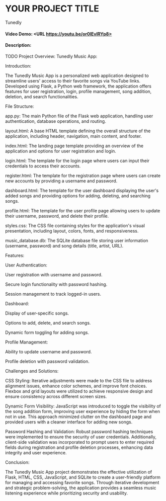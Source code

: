 # YOUR PROJECT TITLE
Tunedly
#### Video Demo:  <URL https://youtu.be/or0lEvIRYp8>
#### Description:
TODO
Project Overview: Tunedly Music App:

Introduction:

The Tunedly Music App is a personalized web application designed to streamline users' access to their favorite songs via YouTube links. Developed using Flask, a Python web framework, the application offers features for user registration, login, profile management, song addition, deletion, and search functionalities.


File Structure:

app.py: The main Python file of the Flask web application, handling user authentication, database operations, and routing.

layout.html: A base HTML template defining the overall structure of the application, including header, navigation, main content, and footer.

index.html: The landing page template providing an overview of the application and options for user registration and login.

login.html: The template for the login page where users can input their credentials to access their accounts.

register.html: The template for the registration page where users can create new accounts by providing a username and password.

dashboard.html: The template for the user dashboard displaying the user's added songs and providing options for adding, deleting, and searching songs.

profile.html: The template for the user profile page allowing users to update their username, password, and delete their profile.

styles.css: The CSS file containing styles for the application's visual presentation, including layout, colors, fonts, and responsiveness.

music_database.db: The SQLite database file storing user information (username, password) and song details (title, artist, URL).


Features:


User Authentication:

User registration with username and password.

Secure login functionality with password hashing.

Session management to track logged-in users.


Dashboard:

Display of user-specific songs.

Options to add, delete, and search songs.

Dynamic form toggling for adding songs.


Profile Management:

Ability to update username and password.

Profile deletion with password validation.


Challenges and Solutions:

CSS Styling: Iterative adjustments were made to the CSS file to address alignment issues, enhance color schemes, and improve font choices. Flexbox and grid layouts were utilized to achieve responsive design and ensure consistency across different screen sizes.

Dynamic Form Visibility: JavaScript was introduced to toggle the visibility of the song addition form, improving user experience by hiding the form when not in use. This approach minimized clutter on the dashboard page and provided users with a cleaner interface for adding new songs.

Password Hashing and Validation: Robust password hashing techniques were implemented to ensure the security of user credentials. Additionally, client-side validation was incorporated to prompt users to enter required fields during registration and profile deletion processes, enhancing data integrity and user experience.


Conclusion:

The Tunedly Music App project demonstrates the effective utilization of Flask, HTML, CSS, JavaScript, and SQLite to create a user-friendly platform for managing and accessing favorite songs. Through iterative development and strategic problem-solving, the application provides a seamless music listening experience while prioritizing security and usability.